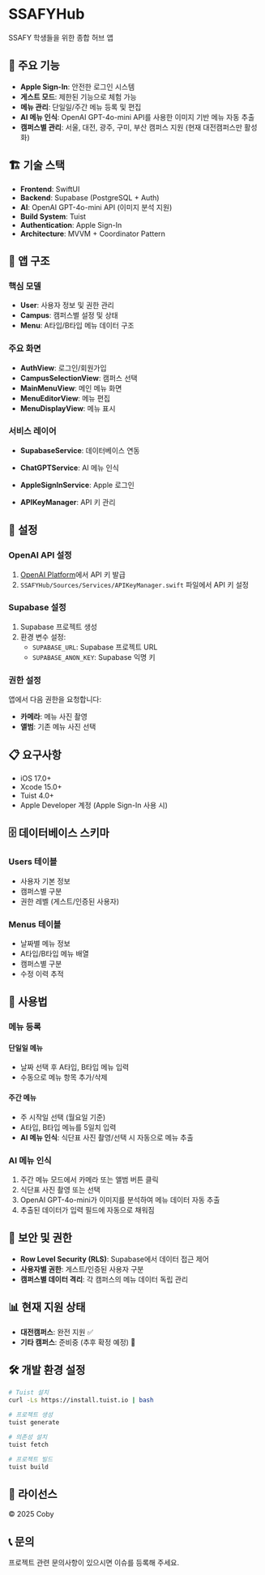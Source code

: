 # SSAFYHub

SSAFY 학생들을 위한 종합 허브 앱

## 🚀 주요 기능

- **Apple Sign-In**: 안전한 로그인 시스템
- **게스트 모드**: 제한된 기능으로 체험 가능
- **메뉴 관리**: 단일일/주간 메뉴 등록 및 편집
- **AI 메뉴 인식**: OpenAI GPT-4o-mini API를 사용한 이미지 기반 메뉴 자동 추출
- **캠퍼스별 관리**: 서울, 대전, 광주, 구미, 부산 캠퍼스 지원 (현재 대전캠퍼스만 활성화)

## 🏗️ 기술 스택

- **Frontend**: SwiftUI
- **Backend**: Supabase (PostgreSQL + Auth)
- **AI**: OpenAI GPT-4o-mini API (이미지 분석 지원)
- **Build System**: Tuist
- **Authentication**: Apple Sign-In
- **Architecture**: MVVM + Coordinator Pattern

## 📱 앱 구조

### 핵심 모델
- **User**: 사용자 정보 및 권한 관리
- **Campus**: 캠퍼스별 설정 및 상태
- **Menu**: A타입/B타입 메뉴 데이터 구조

### 주요 화면
- **AuthView**: 로그인/회원가입
- **CampusSelectionView**: 캠퍼스 선택
- **MainMenuView**: 메인 메뉴 화면
- **MenuEditorView**: 메뉴 편집
- **MenuDisplayView**: 메뉴 표시

### 서비스 레이어
- **SupabaseService**: 데이터베이스 연동
- **ChatGPTService**: AI 메뉴 인식

- **AppleSignInService**: Apple 로그인
- **APIKeyManager**: API 키 관리

## 🔧 설정

### OpenAI API 설정

1. [OpenAI Platform](https://platform.openai.com/api-keys)에서 API 키 발급
2. `SSAFYHub/Sources/Services/APIKeyManager.swift` 파일에서 API 키 설정

### Supabase 설정

1. Supabase 프로젝트 생성
2. 환경 변수 설정:
   - `SUPABASE_URL`: Supabase 프로젝트 URL
   - `SUPABASE_ANON_KEY`: Supabase 익명 키

### 권한 설정

앱에서 다음 권한을 요청합니다:
- **카메라**: 메뉴 사진 촬영
- **앨범**: 기존 메뉴 사진 선택

## 📋 요구사항

- iOS 17.0+
- Xcode 15.0+
- Tuist 4.0+
- Apple Developer 계정 (Apple Sign-In 사용 시)

## 🗄️ 데이터베이스 스키마

### Users 테이블
- 사용자 기본 정보
- 캠퍼스별 구분
- 권한 레벨 (게스트/인증된 사용자)

### Menus 테이블
- 날짜별 메뉴 정보
- A타입/B타입 메뉴 배열
- 캠퍼스별 구분
- 수정 이력 추적

## 🚀 사용법

### 메뉴 등록

#### 단일일 메뉴
- 날짜 선택 후 A타입, B타입 메뉴 입력
- 수동으로 메뉴 항목 추가/삭제

#### 주간 메뉴
- 주 시작일 선택 (월요일 기준)
- A타입, B타입 메뉴를 5일치 입력
- **AI 메뉴 인식**: 식단표 사진 촬영/선택 시 자동으로 메뉴 추출

### AI 메뉴 인식

1. 주간 메뉴 모드에서 카메라 또는 앨범 버튼 클릭
2. 식단표 사진 촬영 또는 선택
3. OpenAI GPT-4o-mini가 이미지를 분석하여 메뉴 데이터 자동 추출
4. 추출된 데이터가 입력 필드에 자동으로 채워짐



## 🔐 보안 및 권한

- **Row Level Security (RLS)**: Supabase에서 데이터 접근 제어
- **사용자별 권한**: 게스트/인증된 사용자 구분
- **캠퍼스별 데이터 격리**: 각 캠퍼스의 메뉴 데이터 독립 관리

## 📊 현재 지원 상태

- **대전캠퍼스**: 완전 지원 ✅
- **기타 캠퍼스**: 준비중 (추후 확정 예정) 🚧

## 🛠️ 개발 환경 설정

```bash
# Tuist 설치
curl -Ls https://install.tuist.io | bash

# 프로젝트 생성
tuist generate

# 의존성 설치
tuist fetch

# 프로젝트 빌드
tuist build
```

## 📝 라이선스

© 2025 Coby

## 📞 문의

프로젝트 관련 문의사항이 있으시면 이슈를 등록해 주세요.
